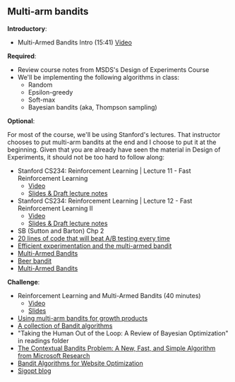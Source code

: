 Multi-arm bandits
----

__Introductory__:

- Multi-Armed Bandits Intro (15:41) [Video](https://www.youtube.com/watch?v=qAvY2tkMHHA)

__Required__:

- Review course notes from MSDS's Design of Experiments Course
- We'll be implementing the following algorithms in class:
    + Random 
    + Epsilon-greedy
    + Soft-max
    + Bayesian bandits (aka, Thompson sampling)

__Optional__:

For most of the course, we'll be using Stanford's lectures. That instructor chooses to put multi-arm bandits at the end and I choose to put it at the beginning. Given that you are already have seen the material in Design of Experiments, it should not be too hard to follow along:

- Stanford CS234: Reinforcement Learning | Lecture 11 - Fast Reinforcement Learning
    + [Video](https://www.youtube.com/watch?v=RN8qpSs8ozY&list=PLoROMvodv4rOSOPzutgyCTapiGlY2Nd8u&index=11)
    + [Slides & Draft lecture notes](http://web.stanford.edu/class/cs234/schedule.html)
- Stanford CS234: Reinforcement Learning | Lecture 12 - Fast Reinforcement Learning II
    + [Video](https://www.youtube.com/watch?v=jJ7JbQBTChM&list=PLoROMvodv4rOSOPzutgyCTapiGlY2Nd8u&index=12)
    + [Slides & Draft lecture notes](http://web.stanford.edu/class/cs234/schedule.html)
- SB (Sutton and Barton) Chp 2
- [20 lines of code that will beat A/B testing every time](http://stevehanov.ca/blog/index.php?id=132)
- [Efficient experimentation and the multi-armed bandit](http://iosband.github.io/2015/07/19/Efficient-experimentation-and-multi-armed-bandits.html)
- [Multi-Armed Bandits](http://blog.thedataincubator.com/2016/07/multi-armed-bandits-2/)
- [Beer bandit](http://blog.yhat.com/posts/the-beer-bandit.html)
- [Multi-Armed Bandits](https://dataorigami.net/blogs/napkin-folding/79031811-multi-armed-bandits) 

__Challenge__:

- Reinforcement Learning and Multi-Armed Bandits (40 minutes)
    + [Video](https://www.youtube.com/watch?v=aAdD2XRC044)
    + [Slides](https://github.com/brianfarris/RLtalk/blob/master/RLtalk.ipynb)
- [Using multi-arm bandits for growth products](http://www.unofficialgoogledatascience.com/2019/04/misadventures-in-experiments-for-growth.html)
- [A collection of Bandit algorithms](http://banditalgs.com/)
- "Taking the Human Out of the Loop: A Review of Bayesian Optimization" in readings folder
- [The Contextual Bandits Problem: A New, Fast, and Simple Algorithm from Microsoft Research](https://www.youtube.com/watch?v=gzxRDw3lXv8)
- [Bandit Algorithms for Website Optimization](http://shop.oreilly.com/product/0636920027393.do)
- [Sigopt blog](https://blog.sigopt.com/)